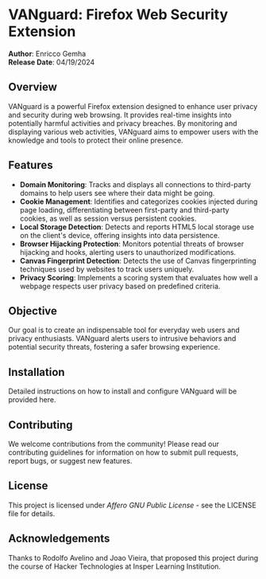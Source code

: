 # VANguard: Firefox Web Security Extension

**Author**: Enricco Gemha  
**Release Date**: 04/19/2024

## Overview
VANguard is a powerful Firefox extension designed to enhance user privacy and security during web browsing. It provides real-time insights into potentially harmful activities and privacy breaches. By monitoring and displaying various web activities, VANguard aims to empower users with the knowledge and tools to protect their online presence.

## Features
- **Domain Monitoring**: Tracks and displays all connections to third-party domains to help users see where their data might be going.
- **Cookie Management**: Identifies and categorizes cookies injected during page loading, differentiating between first-party and third-party cookies, as well as session versus persistent cookies.
- **Local Storage Detection**: Detects and reports HTML5 local storage use on the client's device, offering insights into data persistence.
- **Browser Hijacking Protection**: Monitors potential threats of browser hijacking and hooks, alerting users to unauthorized modifications.
- **Canvas Fingerprint Detection**: Detects the use of Canvas fingerprinting techniques used by websites to track users uniquely.
- **Privacy Scoring**: Implements a scoring system that evaluates how well a webpage respects user privacy based on predefined criteria.

## Objective
Our goal is to create an indispensable tool for everyday web users and privacy enthusiasts. VANguard alerts users to intrusive behaviors and potential security threats, fostering a safer browsing experience.

## Installation
Detailed instructions on how to install and configure VANguard will be provided here.

## Contributing
We welcome contributions from the community! Please read our contributing guidelines for information on how to submit pull requests, report bugs, or suggest new features.

## License
This project is licensed under *Affero GNU Public License* - see the LICENSE file for details.

## Acknowledgements
Thanks to Rodolfo Avelino and Joao Vieira, that proposed this project during the course of Hacker Technologies at Insper Learning Institution.
